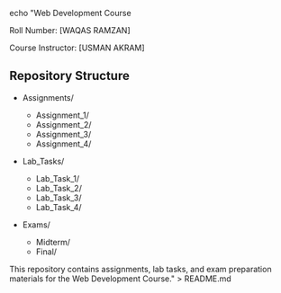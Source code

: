 echo "Web Development Course

Roll Number: [WAQAS RAMZAN]

Course Instructor: [USMAN AKRAM]

## Repository Structure

- Assignments/
  - Assignment_1/
  - Assignment_2/
  - Assignment_3/
  - Assignment_4/

- Lab_Tasks/
  - Lab_Task_1/
  - Lab_Task_2/
  - Lab_Task_3/
  - Lab_Task_4/

- Exams/
  - Midterm/
  - Final/

This repository contains assignments, lab tasks, and exam preparation materials for the Web Development Course." > README.md
